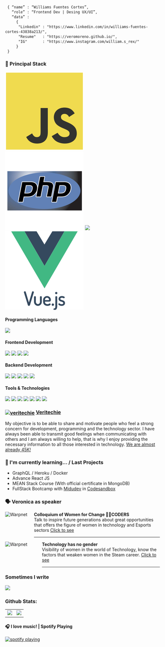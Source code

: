 <!--div style="text-align:center"><img src="./img/welcome.png" alt="background" style="width:70%; margin-left:auto; margin-right:auto; display: block; width:300px"/></div-->

```shell
 { “name” : “Williams Fuentes Cortes”,
   “role” : “Frontend Dev | Desing UX/UI”,
   “data” : 
     { 
      "Linkedin" : "https://www.linkedin.com/in/williams-fuentes-cortes-43838a213/", 
      "Resume"   : "https://veromoreno.github.io/",
      "IG"       : "https://www.instagram.com/william.s_rex/"
     }
 }
```

<h3>
  🚀 Principal Stack
</h3> 
<p>
  <img src="https://raw.githubusercontent.com/devicons/devicon/master/icons/javascript/javascript-original.svg">
  <img src="https://raw.githubusercontent.com/devicons/devicon/master/icons/php/php-original.svg">
  <img src="https://www.vectorlogo.zone/logos/flutterio/flutterio-icon.svg">
  <img src="https://raw.githubusercontent.com/devicons/devicon/master/icons/vuejs/vuejs-original-wordmark.svg">
</p>
  
<h4>Programming Languages</h4>
<p>
  <img src="https://img.shields.io/badge/JavaScript-F7DF1E?style=for-the-badge&logo=javascript&logoColor=black">
</p>
<h4>Frontend Development</h4>
<p>
  <img src="https://img.shields.io/badge/HTML5-E34F26?style=for-the-badge&logo=html5&logoColor=white">
  <img src="https://img.shields.io/badge/CSS3-1572B6?style=for-the-badge&logo=css3&logoColor=white">
  <img src="https://img.shields.io/badge/React-20232A?style=for-the-badge&logo=react&logoColor=61DAFB">
  <img src="https://img.shields.io/badge/Angular-DD0031?style=for-the-badge&logo=angular&logoColor=white">
</p>
<h4>Backend Development</h4>
<p>
  <img src="https://img.shields.io/badge/Node.js-339933?style=for-the-badge&logo=nodedotjs&logoColor=white">
  <img src="https://img.shields.io/badge/Express.js-000000?style=for-the-badge&logo=express&logoColor=white">
  <img src="https://img.shields.io/badge/MongoDB-white?style=for-the-badge&logo=mongodb&logoColor=4EA94B">
   <img src="https://img.shields.io/badge/Mongoose-00C58E?style=for-the-badge">
  <img src="https://img.shields.io/badge/MySQL-005C84?style=for-the-badge&logo=mysql&logoColor=white">
</p>
<h4>Tools & Technologies</h4>
<p>
  <img src="https://img.shields.io/badge/Git-F05032?style=for-the-badge&logo=git&logoColor=white">
  <img src="https://img.shields.io/badge/GitHub-100000?style=for-the-badge&logo=github&logoColor=white">
  <img src="https://img.shields.io/badge/Linux-FCC624?style=for-the-badge&logo=linux&logoColor=black">
  <img src="https://img.shields.io/badge/Notion-000000?style=for-the-badge&logo=notion&logoColor=white">
  <img src="https://img.shields.io/badge/Postman-FF6C37?style=for-the-badge&logo=Postman&logoColor=white">
  <img src="https://img.shields.io/badge/Heroku-430098?style=for-the-badge&logo=heroku&logoColor=white">
  <img src="https://img.shields.io/badge/Vercel-000000?style=for-the-badge&logo=vercel&logoColor=white">
</p>


### <a href="https://www.instagram.com/veritechie" target="blank"><img align="center" src="https://raw.githubusercontent.com/rahuldkjain/github-profile-readme-generator/master/src/images/icons/Social/instagram.svg" alt="veritechie" height="30" width="40" /></a>  <a href="https://www.instagram.com/veritechie" target="_blank">Veritechie</a>
My objective is to be able to share and motivate people who feel a strong concern for development, programming and the technology sector. I have always been able to transmit good feelings when communicating with others and I am always willing to help, that is why I enjoy providing the necessary information to all those interested in technology. <a href="https://www.instagram.com/veritechie" target="_blank">We are almost already 45K!</a>

### 🌱 I'm currently learning... / Last Projects

- GraphQL / Heroku / Docker 
- Advance React JS
- MEAN Stack Course (With official certificate in MongoDB)
- FullStack Bootcamp with <a href="https://www.twitch.tv/midudev" target="_blank">Midudev</a> in <a href="https://codesandbox.io/u/veroMoreno" target="_blank">Codesandbox</a>


### 🗣 Veronica as speaker
[<img align="left" height="94px" width="94px" alt="Warpnet" src="http://www.emperiial.de/wp-content/uploads/2020/01/9xEsZ-ph_400x400.jpg"/>](https://www.instagram.com/p/CcBYOECjp6s/) 
**Colloquium of Women for Change 👩‍💻CODERS** \
Talk to inspire future generations about great opportunities
that offers the figure of women in technology and Esports sectors [Click to see](https://www.instagram.com/p/CcBYOECjp6s/) 

---
[<img align="left" height="94px" width="120px" background-size="cover" alt="Warpnet" src="https://i0.wp.com/www.santiagosaroortiz.com/web/wp-content/uploads/2021/02/Santander-Global-Tech.jpg?w=680&ssl=1"/>](https://www.instagram.com/tv/CZzVgSdFGU1/) 
**Technology has no gender** \
Visibility of women in the world of Technology, know the factors that weaken women in the Steam career. [Click to see](https://www.instagram.com/tv/CZzVgSdFGU1/) 

---

### Sometimes I write 

<a href="https://dev.to/veritechie">  <img src="https://img.shields.io/badge/dev.to-0A0A0A?style=for-the-badge&logo=dev.to&logoColor=white"></a>

### Github Stats:

<table>
  <tr>
    <td valign="top"><img src="https://github-readme-stats.vercel.app/api/top-langs/?username=veroMoreno&theme=radical&card_width=450em)](https://github.com/veroMoreno/veroMoreno/github-readme-stats"/></td>
    <td valign="top"><img height="180em" src="https://github-readme-stats.vercel.app/api?username=veroMoreno&show_icons=true&hide_border=true&&count_private=true&include_all_commits=true&theme=radical&hide_stars=false" /></td>
  </tr>
</table>


#### 🎧 I love music! | Spotify Playing
[<img src="https://spotify-now-playing-kappa.vercel.app/api/spotify-playing" alt="spotify playing" width="350" />]()
